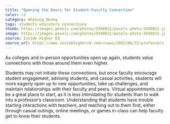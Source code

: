 ```yaml
---
title: "Opening the Doors for Student-Faculty Connection"
color: c3
category: Ahyoung_Hwang
tags: students educators connections
thumb: https://images.pexels.com/photos/5940831/pexels-photo-5940831.jpeg?auto=compress&cs=tinysrgb&w=350
image: https://images.pexels.com/photos/5940831/pexels-photo-5940831.jpeg?auto=compress&cs=tinysrgb&w=600
source: Inside Higher Ed
source_url: https://www.insidehighered.com/views/2022/06/15/professors-should-initiate-connections-students-opinion?v2
---
```


As colleges and in-person opportunities open up again, students value connections with those around them even higher. 
<!--more-->

Students may not initiate these connections, but once faculty encourage student engagement, advising students, and casual activities, students will more eagerly open up to new opportunities, take up challenges, and maintain relationships with their faculty and peers. Virtual appointments can be a great place to start, as it is less intimidating for students than to walk into a professor’s classroom. Understanding that students have trouble starting interactions with teachers, and reaching out to them first, either through casual outings, online meetings, or games in-class can help faculty get to know their students.
